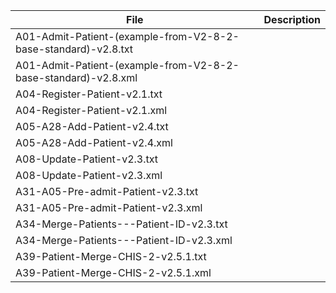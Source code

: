 File|Description
----|-----------
A01-Admit-Patient-(example-from-V2-8-2-base-standard)-v2.8.txt|
A01-Admit-Patient-(example-from-V2-8-2-base-standard)-v2.8.xml|
A04-Register-Patient-v2.1.txt|
A04-Register-Patient-v2.1.xml|
A05-A28-Add-Patient-v2.4.txt|
A05-A28-Add-Patient-v2.4.xml|
A08-Update-Patient-v2.3.txt|
A08-Update-Patient-v2.3.xml|
A31-A05-Pre-admit-Patient-v2.3.txt|
A31-A05-Pre-admit-Patient-v2.3.xml|
A34-Merge-Patients---Patient-ID-v2.3.txt|
A34-Merge-Patients---Patient-ID-v2.3.xml|
A39-Patient-Merge-CHIS-2-v2.5.1.txt|
A39-Patient-Merge-CHIS-2-v2.5.1.xml|
